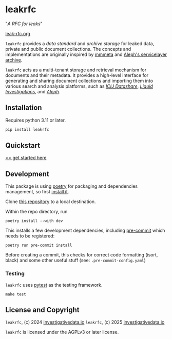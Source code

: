# leakrfc

"_A RFC for leaks_"

[leak-rfc.org](https://leak-rfc.org)

`leakrfc` provides a _data standard_ and _archive storage_ for leaked data, private and public document collections. The concepts and implementations are originally inspired by [mmmeta](https://github.com/simonwoerpel/mmmeta) and [Aleph's servicelayer archive](https://github.com/alephdata/servicelayer).

`leakrfc` acts as a multi-tenant storage and retrieval mechanism for documents and their metadata. It provides a high-level interface for generating and sharing document collections and importing them into various search and analysis platforms, such as [_ICIJ Datashare_](https://datashare.icij.org/), [_Liquid Investigations_](https://github.com/liquidinvestigations/), and [_Aleph_](https://docs.aleph.occrp.org/).

## Installation

Requires python 3.11 or later.

```bash
pip install leakrfc
```

## Quickstart

[>> get started here](quickstart.md)

## Development

This package is using [poetry](https://python-poetry.org/) for packaging and dependencies management, so first [install it](https://python-poetry.org/docs/#installation).

Clone [this repository](https://github.com/investigativedata/leakrfc) to a local destination.

Within the repo directory, run

    poetry install --with dev

This installs a few development dependencies, including [pre-commit](https://pre-commit.com/) which needs to be registered:

    poetry run pre-commit install

Before creating a commit, this checks for correct code formatting (isort, black) and some other useful stuff (see: `.pre-commit-config.yaml`)

### Testing

`leakrfc` uses [pytest](https://docs.pytest.org/en/stable/) as the testing framework.

    make test

## License and Copyright

`leakrfc`, (c) 2024 [investigativedata.io](https://investigativedata.io)
`leakrfc`, (c) 2025 [investigativedata.io](https://investigativedata.io)

`leakrfc` is licensed under the AGPLv3 or later license.
